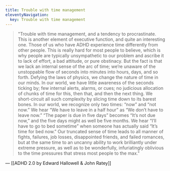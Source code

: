 ```yaml
---
title: Trouble with time management
eleventyNavigation:
  key: Trouble with time management
---
```


> "Trouble with time management, and a tendency to procrastinate. This is another element of executive function, and quite an interesting one. Those of us who have ADHD experience time differently from other people. This is really hard for most people to believe, which is why people are typically unsympathetic to our problem and ascribe it to lack of effort, a bad attitude, or pure obstinacy. But the fact is that we lack an internal sense of the arc of time; we’re unaware of the unstoppable flow of seconds into minutes into hours, days, and so forth. Defying the laws of physics, we change the nature of time in our minds. In our world, we have little awareness of the seconds ticking by; few internal alerts, alarms, or cues; no judicious allocation of chunks of time for this, then that, and then the next thing. We short-circuit all such complexity by slicing time down to its barest bones. In our world, we recognize only two times: “now” and “not now.” We hear “We have to leave in a half hour” as “We don’t have to leave now.” “The paper is due in five days” becomes “It’s not due now,” and the five days might as well be five months. We hear “I’ll have to go to bed sometime” when someone has actually said “It’s time for bed now.” Our truncated sense of time leads to all manner of fights, failures, job losses, disappointed friends, and failed romances, but at the same time to an uncanny ability to work brilliantly under extreme pressure, as well as to be wonderfully, infuriatingly oblivious to the time pressures that stress most people to the max."

— [[ADHD 2.0 by Edward Hallowell & John Ratey]]

